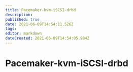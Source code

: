 ```yaml
---
title: Pacemaker-kvm-iSCSI-drbd
description: 
published: true
date: 2021-06-09T14:54:11.526Z
tags: 
editor: markdown
dateCreated: 2021-06-09T14:54:05.984Z
---
```


# Pacemaker-kvm-iSCSI-drbd
